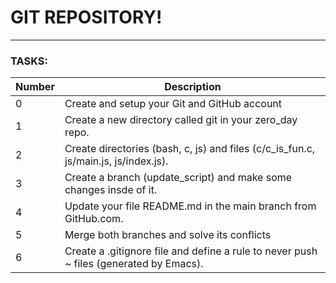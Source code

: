 GIT REPOSITORY!<a name="TOP"></a>
===================

- - - - 

### TASKS: ###
Number  | Description
------------- | -------------
  0  |  Create and setup your Git and GitHub account
  1  |  Create a new directory called git in your zero_day repo.
  2  |  Create directories (bash, c, js) and files (c/c_is_fun.c, js/main.js, js/index.js).
  3  |  Create a branch (update_script) and make some changes insde of it.
  4  |  Update your file README.md in the main branch from GitHub.com.
  5  |  Merge both branches and solve its conflicts
  6  |  Create a .gitignore file and define a rule to never push ~ files (generated by Emacs).
